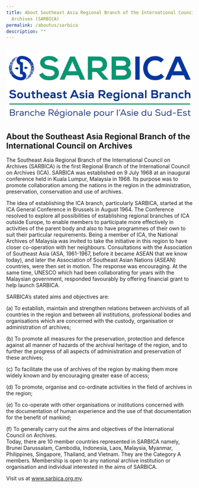 ```yaml
---
title: About Southeast Asia Regional Branch of the International Council on
  Archives (SARBICA)
permalink: /aboutus/sarbica
description: ""
---
```

## ![](/images/Logo_SARBICA_New.jpg)
## About the Southeast Asia Regional Branch of the International Council on Archives

The Southeast Asia Regional Branch of the International Council on Archives (SARBICA) is the first Regional Branch of the International Council on Archives (ICA). SARBICA was established on 9 July 1968 at an inaugural conference held in Kuala Lumpur, Malaysia in 1968. Its purpose was to promote collaboration among the nations in the region in the administration, preservation, conservation and use of archives.

The idea of establishing the ICA branch, particularly SARBICA, started at the ICA General Conference in Brussels in August 1964. The Conference resolved to explore all possibilities of establishing regional branches of ICA outside Europe, to enable members to participate more effectively in activities of the parent body and also to have programmes of their own to suit their particular requirements. Being a member of ICA, the National Archives of Malaysia was invited to take the initiative in this region to have closer co-operation with her neighbours. Consultations with the Association of Southeast Asia (ASA, 1961-1967, before it became ASEAN that we know today), and later the Association of Southeast Asian Nations (ASEAN) countries, were then set in motion. The response was encouraging. At the same time, UNESCO which had been collaborating for years with the Malaysian government, responded favourably by offering financial grant to help launch SARBICA.
 
SARBICA’s stated aims and objectives are:

(a) To establish, maintain and strengthen relations between archivists of all countries in the region and between all institutions, professional bodies and organisations which are concerned with the custody, organisation or administration of archives;

(b) To promote all measures for the preservation, protection and defence against all manner of hazards of the archival heritage of the region, and to further the progress of all aspects of administration and preservation of these archives;

(c) To facilitate the use of archives of the region by making them more widely known and by encouraging greater ease of access;

(d) To promote, organise and co-ordinate activities in the field of archives in the region;

(e) To co-operate with other organisations or institutions concerned with the documentation of human experience and the use of that documentation for the benefit of mankind;
 
(f) To generally carry out the aims and objectives of the International Council on Archives.   
Today, there are 10 member countries represented in SARBICA namely, Brunei Darussalam, Cambodia, Indonesia, Laos, Malaysia, Myanmar, Philippines, Singapore, Thailand, and Vietnam. They are the Category A members. Membership is open to any national archive institution or organisation and individual interested in the aims of SARBICA.

Visit us at www.sarbica.org.my.